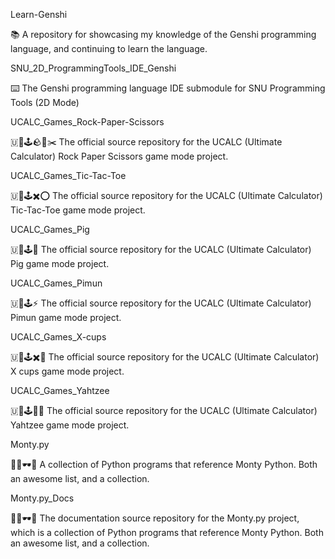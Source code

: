 
Learn-Genshi

📚️ A repository for showcasing my knowledge of the Genshi programming language, and continuing to learn the language. 

SNU_2D_ProgrammingTools_IDE_Genshi

⌨️ The Genshi programming language IDE submodule for SNU Programming Tools (2D Mode)

UCALC_Games_Rock-Paper-Scissors

🇺🧮️🕹️🪨️📄️✂️ The official source repository for the UCALC (Ultimate Calculator) Rock Paper Scissors game mode project. 

UCALC_Games_Tic-Tac-Toe

🇺🧮️🕹️✖️⭕️ The official source repository for the UCALC (Ultimate Calculator) Tic-Tac-Toe game mode project. 

UCALC_Games_Pig

🇺🧮️🕹️🐷️ The official source repository for the UCALC (Ultimate Calculator) Pig game mode project. 

UCALC_Games_Pimun

🇺🧮️🕹️⚡️ The official source repository for the UCALC (Ultimate Calculator) Pimun game mode project. 

UCALC_Games_X-cups

🇺🧮️🕹️✖️🍵️ The official source repository for the UCALC (Ultimate Calculator) X cups game mode project. 

UCALC_Games_Yahtzee

🇺🧮️🕹️🍵️🎲️ The official source repository for the UCALC (Ultimate Calculator) Yahtzee game mode project. 

Monty.py

🦶️🐍️🕶️📃️ A collection of Python programs that reference Monty Python. Both an awesome list, and a collection.

Monty.py_Docs

🦶️🐍️🕶️📖️ The documentation source repository for the Monty.py project, which is a collection of Python programs that reference Monty Python. Both an awesome list, and a collection.

